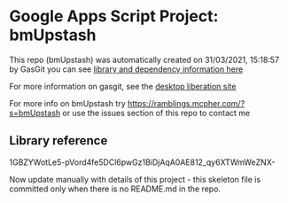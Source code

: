 # Google Apps Script Project: bmUpstash
This repo (bmUpstash) was automatically created on 31/03/2021, 15:18:57 by GasGit
you can see [library and dependency information here](dependencies.md)

For more information on gasgit, see the [desktop liberation site](https://ramblings.mcpher.com/drive-sdk-and-github/migrategasgit/ "desktop liberation")

For more info on bmUpstash try https://ramblings.mcpher.com/?s=bmUpstash or use the issues section of this repo to contact me
## Library reference
1GBZYWotLe5-pVord4fe5DCl6pwGz1BiDjAqA0AE812_qy6XTWmWeZNX-

Now update manually with details of this project - this skeleton file is committed only when there is no README.md in the repo.